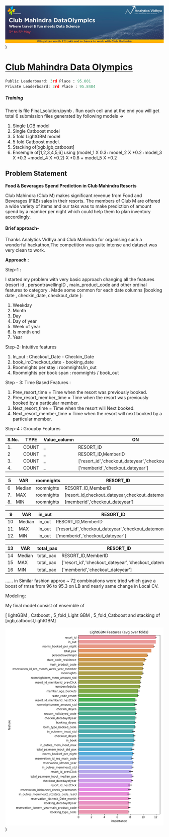 
![Example Image](example.png?raw=true "Optional Title"))


# [Club Mahindra Data Olympics](https://datahack.analyticsvidhya.com/contest/club-mahindra-dataolympics/)
```python
Public Leaderboard: 3rd Place : 95.001
Private Leaderboard: 3rd Place : 95.8484
```
##### Training
There is file Final_solution.ipynb . Run each cell and at the end you will get total 6 submission files generated by following models ->
1) Single LGB model
2) Single Catboost model
3) 5 fold LightGBM model 
4) 5 fold Catboost model.
5) Stacking of[xgb,lgb,catboost]
6) Ensemgle of[1,2,3,4,5,6] using 
(model_1 X 0.3+model_2 X *0.2+model_3 X *0.3 +model_4 X *0.2) X *0.8  + model_5 X *0.2
 
## Problem Statement

**Food & Beverages Spend Prediction in Club Mahindra Resorts**

Club Mahindra (Club M) makes significant revenue from Food and Beverages (F&B) sales in their resorts. The members of Club M are offered a wide variety of items and our taks was to make prediction of amount spend by a mamber per night which could help them to plan inventory accordingly.



#### Brief approach-

Thanks Analytics Vidhya and Club Mahindra for organising such a wonderful hackathon,The competition was quite intense and dataset was very clean to work.

**Approach :**

Step-1 :

I started my problem with very basic approach changing all the features (resort id , persontravellingID , main_product_code and other ordinal features to category . Made some common for each date columns [booking date , checkin_date, checkout_date ]:

1. Weekday
2. Month
3. Day
4. Day of year
5. Week of year
6. Is month end
7. Year

Step-2: Intuitive features

1. In_out : Checkout_Date - Checkin_Date
2. book_in:Checkout_date - booking_date
3. Roomnights per stay : roomnights/in_out
4. Roomnights per book span : roomnights / book_out

Step - 3: Time Based Features :

1. Prev_resort_time = Time when the resort was previously booked.
2. Prev_resort_member_time = Time when the resort was previously booked by a particular member.
3. Next_resort_time = Time when the resort will Next booked.
4. Next_resort_member_time = Time when the resort will next booked by a particular member.

Step-4 : Groupby Features

|S.No.|TYPE|Value_column|ON|
| --- | --- | --- | --- |
|1.|COUNT|_|RESORT_ID|
|2|COUNT|_|RESORT_ID,MemberID|
|3.|COUNT|_|['resort_id','checkout_dateyear','checkout_datemonth']|
|4.|COUNT|_|['memberid','checkout_dateyear']|

|5|VAR|roomnights|RESORT_ID|
| --- | --- | --- | --- |
|6|Median|roomnights|RESORT_ID,MemberID|
|7.|MAX|roomnights|[resort_id,checkout_dateyear,checkout_datemonth]|
|8.|MIN|roomnights|[memberid','checkout_dateyear']|

|9|VAR|in_out|RESORT_ID|
| --- | --- | --- | --- |
|10|Median|in_out|RESORT_ID,MemberID|
|11.|MAX|in_out|['resort_id','checkout_dateyear','checkout_datemonth']|
|12.|MIN|in_out|['memberid','checkout_dateyear']|

|13|VAR|total_pax|RESORT_ID|
| --- | --- | --- | --- |
|14|Median|total_pax|RESORT_ID,MemberID|
|15|MAX|total_pax|['resort_id','checkout_dateyear','checkout_datemonth']|
|16|MIN|total_pax|['memberid','checkout_dateyear']|

…… in Similar fashion approx ~ 72 combinations were tried which gave a boost of rmse from 96 to 95.3 on LB and nearly same change in Local CV.

Modeling:

My final model consist of ensemble of

[ lightGBM , Catboost , 5_fold_Light GBM , 5_fold_Catboost and stacking of [xgb,catboost,lightGBM]

![Example](lgbm_importances.png?raw=true "Optional Title"))

